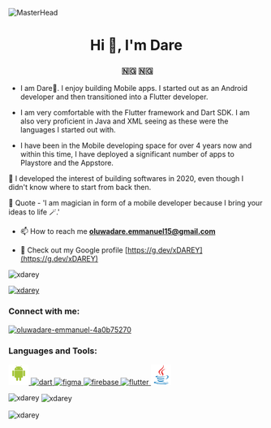 ![MasterHead](https://1.bp.blogspot.com/-7A4WynwLsMw/XbBpCXG8fHI/AAAAAAAAMt4/uOa1bpLskYgrwGbllhSu2SDj_Mig8SXJQCLcBGAsYHQ/s1600/2000_600px.gif)
<h1 align="center">Hi 👋, I'm Dare</h1>
<h3 align="center">  🇳🇬 🇳🇬 </h3>


* I am Dare👋. I enjoy building Mobile apps. I started out as an Android developer and then transitioned into a Flutter developer.

* I am very comfortable with the Flutter framework and Dart SDK. I am also very proficient in Java and XML seeing as these were the languages I started out with.

* I have been in the Mobile developing space for over 4 years now and within this time, I have deployed a significant number of apps to Playstore and the Appstore.

🌱 I developed the interest of building softwares in 2020, even though I didn't know where to start from back then.

👯 Quote - 'I am magician in form of a mobile developer because I bring your ideas to life 🪄.'

- 📫 How to reach me **oluwadare.emmanuel15@gmail.com**

- 📄 Check out my Google profile [https://g.dev/xDAREY](https://g.dev/xDAREY)


<p align="left"> <img src="https://komarev.com/ghpvc/?username=xdarey&label=Profile%20views&color=0e75b6&style=flat" alt="xdarey" /> </p>

<p align="left"> <a href="https://github.com/ryo-ma/github-profile-trophy"><img src="https://github-profile-trophy.vercel.app/?username=xdarey" alt="xdarey" /></a> </p>



<h3 align="left">Connect with me:</h3>

<p align="left">
<a href="https://linkedin.com/in/oluwadare-emmanuel-4a0b75270" target="blank"><img align="center" src="https://raw.githubusercontent.com/rahuldkjain/github-profile-readme-generator/master/src/images/icons/Social/linked-in-alt.svg" alt="oluwadare-emmanuel-4a0b75270" height="30" width="40" /></a>
</p>

<h3 align="left">Languages and Tools:</h3>

<p align="left"> <a href="https://developer.android.com" target="_blank" rel="noreferrer"> <img src="https://raw.githubusercontent.com/devicons/devicon/master/icons/android/android-original-wordmark.svg" alt="android" width="40" height="40"/> </a> <a href="https://dart.dev" target="_blank" rel="noreferrer"> <img src="https://www.vectorlogo.zone/logos/dartlang/dartlang-icon.svg" alt="dart" width="40" height="40"/> </a> <a href="https://www.figma.com/" target="_blank" rel="noreferrer"> <img src="https://www.vectorlogo.zone/logos/figma/figma-icon.svg" alt="figma" width="40" height="40"/> </a> <a href="https://firebase.google.com/" target="_blank" rel="noreferrer"> <img src="https://www.vectorlogo.zone/logos/firebase/firebase-icon.svg" alt="firebase" width="40" height="40"/> </a> <a href="https://flutter.dev" target="_blank" rel="noreferrer"> <img src="https://www.vectorlogo.zone/logos/flutterio/flutterio-icon.svg" alt="flutter" width="40" height="40"/> </a> <a href="https://www.java.com" target="_blank" rel="noreferrer"> <img src="https://raw.githubusercontent.com/devicons/devicon/master/icons/java/java-original.svg" alt="java" width="40" height="40"/> </a> </p>

<p><img align="left" src="https://github-readme-stats.vercel.app/api/top-langs?username=xdarey&show_icons=true&locale=en&layout=compact" alt="xdarey" /></p>

<p>&nbsp;<img align="center" src="https://github-readme-stats.vercel.app/api?username=xdarey&show_icons=true&locale=en" alt="xdarey" /></p>

<p><img align="center" src="https://github-readme-streak-stats.herokuapp.com/?user=xdarey&" alt="xdarey" /></p>
